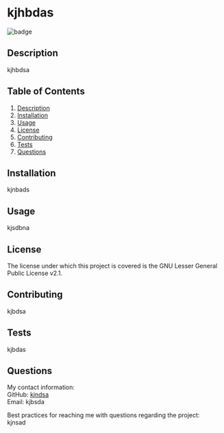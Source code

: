 # kjhbdas

![badge](undefined)<br/>

## Description

kjhbdsa

## Table of Contents

1. [Description](#description)
2. [Installation](#installation)
3. [Usage](#usage)
4. [License](#license)
5. [Contributing](#contributing)
6. [Tests](#tests)
7. [Questions](#questions)

## Installation

kjnbads

## Usage

kjsdbna

## License

The license under which this project is covered is the GNU Lesser General Public License v2.1.

## Contributing

kjbdsa

## Tests

kjbdas

## Questions

My contact information:<br/>
GitHub: [kjndsa](https://github.com/kjndsa)<br/>
Email: kjbsda<br/>

Best practices for reaching me with questions regarding the project:<br/>
kjnsad